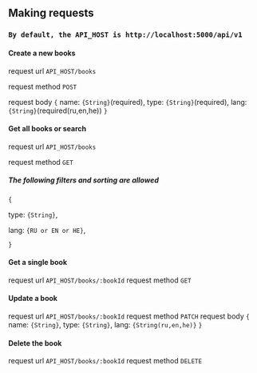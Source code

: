 ## Making requests
### ``By default, the API_HOST is http://localhost:5000/api/v1``

#### Create a new books
request url `API_HOST/books`

request method `POST`

request body 
`{`
name: `{String}`(required),
type: `{String}`(required),
lang: `{String}`(required(ru,en,he))
`}`  
 
 
#### Get all books or search
request url `API_HOST/books`

request method `GET`

##### The following filters and sorting are allowed
`{`

   type: `{String}`,

   lang: `{RU or EN or HE}`,
   
`}`


#### Get a single book
request url `API_HOST/books/:bookId`
request method `GET`

#### Update a book
request url `API_HOST/books/:bookId`
request method `PATCH`
request body 
`{`
name: `{String}`,
type: `{String}`,
lang: `{String(ru,en,he)}`
`}`         

#### Delete the book
request url `API_HOST/books/:bookId`
request method `DELETE`
